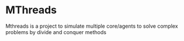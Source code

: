 MThreads
========

   Mthreads is a project to simulate multiple core/agents to solve complex problems by divide and conquer methods
